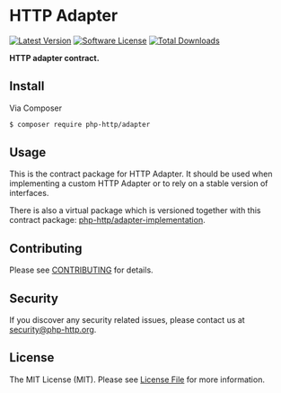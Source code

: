 # HTTP Adapter

[![Latest Version](https://img.shields.io/github/release/php-http/adapter.svg?style=flat-square)](https://github.com/php-http/adapter/releases)
[![Software License](https://img.shields.io/badge/license-MIT-brightgreen.svg?style=flat-square)](LICENSE)
[![Total Downloads](https://img.shields.io/packagist/dt/php-http/adapter.svg?style=flat-square)](https://packagist.org/packages/php-http/adapter)

**HTTP adapter contract.**


## Install

Via Composer

``` bash
$ composer require php-http/adapter
```


## Usage

This is the contract package for HTTP Adapter. It should be used when implementing a custom HTTP Adapter or to rely on a stable version of interfaces.

There is also a virtual package which is versioned together with this contract package: [php-http/adapter-implementation](https://packagist.org/providers/php-http/adapter-implementation).


## Contributing

Please see [CONTRIBUTING](CONTRIBUTING.md) for details.


## Security

If you discover any security related issues, please contact us at [security@php-http.org](mailto:security@php-http.org).


## License

The MIT License (MIT). Please see [License File](LICENSE) for more information.
